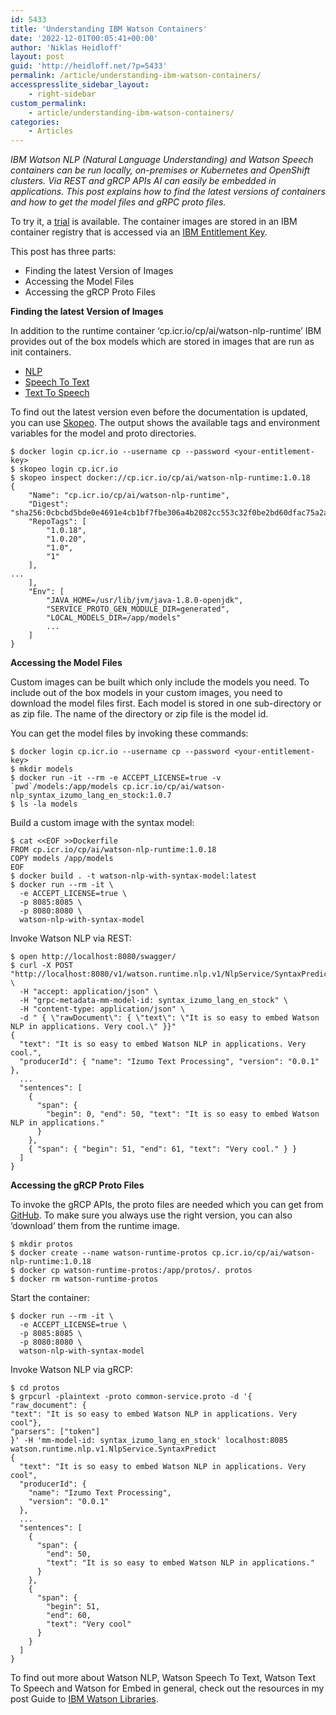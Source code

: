 ```yaml
---
id: 5433
title: 'Understanding IBM Watson Containers'
date: '2022-12-01T00:05:41+00:00'
author: 'Niklas Heidloff'
layout: post
guid: 'http://heidloff.net/?p=5433'
permalink: /article/understanding-ibm-watson-containers/
accesspresslite_sidebar_layout:
    - right-sidebar
custom_permalink:
    - article/understanding-ibm-watson-containers/
categories:
    - Articles
---
```


*IBM Watson NLP (Natural Language Understanding) and Watson Speech containers can be run locally, on-premises or Kubernetes and OpenShift clusters. Via REST and gRCP APIs AI can easily be embedded in applications. This post explains how to find the latest versions of containers and how to get the model files and gRPC proto files.*

To try it, a [trial](https://www.ibm.com/products/ibm-watson-natural-language-processing) is available. The container images are stored in an IBM container registry that is accessed via an [IBM Entitlement Key](https://www.ibm.com/account/reg/signup?formid=urx-51726).

This post has three parts:

- Finding the latest Version of Images
- Accessing the Model Files
- Accessing the gRCP Proto Files

**Finding the latest Version of Images**

In addition to the runtime container ‘cp.icr.io/cp/ai/watson-nlp-runtime’ IBM provides out of the box models which are stored in images that are run as init containers.

- [NLP](https://www.ibm.com/docs/en/watson-libraries?topic=models-catalog)
- [Speech To Text](https://www.ibm.com/docs/en/watson-libraries?topic=home-models-catalog)
- [Text To Speech](https://www.ibm.com/docs/en/watson-libraries?topic=wtsleh-models-catalog)

To find out the latest version even before the documentation is updated, you can use [Skopeo](https://github.com/containers/skopeo). The output shows the available tags and environment variables for the model and proto directories.

```
$ docker login cp.icr.io --username cp --password <your-entitlement-key>
$ skopeo login cp.icr.io
$ skopeo inspect docker://cp.icr.io/cp/ai/watson-nlp-runtime:1.0.18
{
    "Name": "cp.icr.io/cp/ai/watson-nlp-runtime",
    "Digest": "sha256:0cbcbd5bde0e4691e4cb1bf7fbe306a4b2082cc553c32f0be2bd60dfac75a2a5",
    "RepoTags": [
        "1.0.18",
        "1.0.20",
        "1.0",
        "1"
    ],
...
    ],
    "Env": [
        "JAVA_HOME=/usr/lib/jvm/java-1.8.0-openjdk",
        "SERVICE_PROTO_GEN_MODULE_DIR=generated",
        "LOCAL_MODELS_DIR=/app/models"
        ...
    ]
}
```

**Accessing the Model Files**

Custom images can be built which only include the models you need. To include out of the box models in your custom images, you need to download the model files first. Each model is stored in one sub-directory or as zip file. The name of the directory or zip file is the model id.

You can get the model files by invoking these commands:

```
$ docker login cp.icr.io --username cp --password <your-entitlement-key>
$ mkdir models
$ docker run -it --rm -e ACCEPT_LICENSE=true -v `pwd`/models:/app/models cp.icr.io/cp/ai/watson-nlp_syntax_izumo_lang_en_stock:1.0.7
$ ls -la models 
```

Build a custom image with the syntax model:

```
$ cat <<EOF >>Dockerfile
FROM cp.icr.io/cp/ai/watson-nlp-runtime:1.0.18
COPY models /app/models
EOF
$ docker build . -t watson-nlp-with-syntax-model:latest
$ docker run --rm -it \
  -e ACCEPT_LICENSE=true \
  -p 8085:8085 \
  -p 8080:8080 \
  watson-nlp-with-syntax-model
```

Invoke Watson NLP via REST:

```
$ open http://localhost:8080/swagger/
$ curl -X POST "http://localhost:8080/v1/watson.runtime.nlp.v1/NlpService/SyntaxPredict" \
  -H "accept: application/json" \
  -H "grpc-metadata-mm-model-id: syntax_izumo_lang_en_stock" \
  -H "content-type: application/json" \
  -d " { \"rawDocument\": { \"text\": \"It is so easy to embed Watson NLP in applications. Very cool.\" }}"
{
  "text": "It is so easy to embed Watson NLP in applications. Very cool.",
  "producerId": { "name": "Izumo Text Processing", "version": "0.0.1" },
  ...
  "sentences": [
    {
      "span": {
        "begin": 0, "end": 50, "text": "It is so easy to embed Watson NLP in applications."
      }
    },
    { "span": { "begin": 51, "end": 61, "text": "Very cool." } }
  ]
}
```

**Accessing the gRCP Proto Files**

To invoke the gRCP APIs, the proto files are needed which you can get from [GitHub](https://github.com/IBM/ibm-watson-embed-clients/tree/main/watson_nlp/protos). To make sure you always use the right version, you can also ‘download’ them from the runtime image.

```
$ mkdir protos
$ docker create --name watson-runtime-protos cp.icr.io/cp/ai/watson-nlp-runtime:1.0.18
$ docker cp watson-runtime-protos:/app/protos/. protos 
$ docker rm watson-runtime-protos
```

Start the container:

```
$ docker run --rm -it \
  -e ACCEPT_LICENSE=true \
  -p 8085:8085 \
  -p 8080:8080 \
  watson-nlp-with-syntax-model
```

Invoke Watson NLP via gRCP:

```
$ cd protos
$ grpcurl -plaintext -proto common-service.proto -d '{
"raw_document": {
"text": "It is so easy to embed Watson NLP in applications. Very cool"},
"parsers": ["token"]
}' -H 'mm-model-id: syntax_izumo_lang_en_stock' localhost:8085 watson.runtime.nlp.v1.NlpService.SyntaxPredict
{
  "text": "It is so easy to embed Watson NLP in applications. Very cool",
  "producerId": {
    "name": "Izumo Text Processing",
    "version": "0.0.1"
  },
  ...
  "sentences": [
    {
      "span": {
        "end": 50,
        "text": "It is so easy to embed Watson NLP in applications."
      }
    },
    {
      "span": {
        "begin": 51,
        "end": 60,
        "text": "Very cool"
      }
    }
  ]
}
```

To find out more about Watson NLP, Watson Speech To Text, Watson Text To Speech and Watson for Embed in general, check out the resources in my post Guide to [IBM Watson Libraries](http://heidloff.net/article/the-ultimate-guide-to-ibm-watson-libraries/).